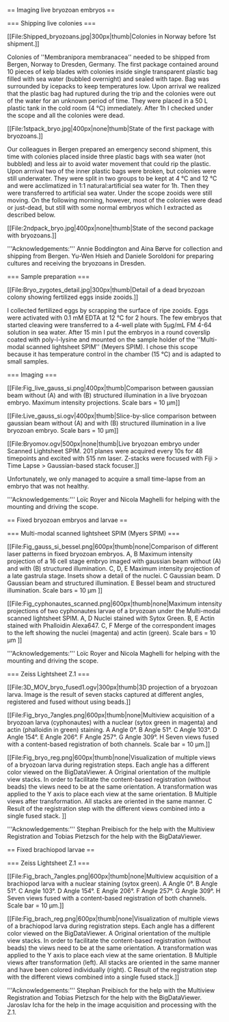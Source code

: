 == Imaging live bryozoan embryos ==

=== Shipping live colonies ===

[[File:Shipped_bryozoans.jpg|300px|thumb|Colonies in Norway before 1st shipment.]]

Colonies of ''Membranipora membranacea'' needed to be shipped from Bergen, Norway to Dresden, Germany. The first package contained around 10 pieces of kelp blades with colonies inside single transparent plastic bag filled with sea water (bubbled overnight) and sealed with tape. Bag was surrounded by icepacks to keep temperatures low. Upon arrival we realized that the plastic bag had ruptured during the trip and the colonies were out of the water for an unknown period of time. They were placed in a 50 L plastic tank in the cold room (4 °C) immediately. After 1h I checked under the scope and all the colonies were dead.

[[File:1stpack_bryo.jpg|400px|none|thumb|State of the first package with bryozoans.]]

Our colleagues in Bergen prepared an emergency second shipment, this time with colonies placed inside three plastic bags with sea water (not bubbled) and less air to avoid water movement that could rip the plastic. Upon arrrival two of the inner plastic bags were broken, but colonies were still underwater. They were split in two groups to be kept at 4 °C and 12 °C and were acclimatized in 1:1 natural:artificial sea water for 1h. Then they were transferred to artificial sea water. Under the scope zooids were still moving. On the following morning, however, most of the colonies were dead or just-dead, but still with some normal embryos which I extracted as described below.

[[File:2ndpack_bryo.jpg|400px|none|thumb|State of the second package with bryozoans.]]

'''Acknowledgements:''' Annie Boddington and Aina Børve for collection and shipping from Bergen. Yu-Wen Hsieh and Daniele Soroldoni for preparing cultures and receiving the bryozoans in Dresden.

=== Sample preparation ===

[[File:Bryo_zygotes_detail.jpg|300px|thumb|Detail of a dead bryozoan colony showing fertilized eggs inside zooids.]]

I collected fertilized eggs by scrapping the surface of ripe zooids. Eggs were activated with 0.1 mM EDTA at 12 °C for 2 hours. The few embryos that started cleaving were transferred to a 4-well plate with 5µg/mL FM 4-64 solution in sea water. After 15 min I put the embryos in a round coverslip coated with poly-l-lysine and mounted on the sample holder of the ''Multi-modal scanned lightsheet SPIM'' (Meyers SPIM). I chose this scope because it has temperature control in the chamber (15 °C) and is adapted to small samples.

<div style="clear:both;"></div>

=== Imaging ===

[[File:Fig_live_gauss_si.png|400px|thumb|Comparison between gaussian beam without (A) and with (B) structured illumination in a live bryozoan embryo. Maximum intensity projections. Scale bars = 10 µm]]

[[File:Live_gauss_si.ogv|400px|thumb|Slice-by-slice comparison between gaussian beam without (A) and with (B) structured illumination in a live bryozoan embryo. Scale bars = 10 µm]]

[[File:Bryomov.ogv|500px|none|thumb|Live bryozoan embryo under Scanned Lightsheet SPIM. 201 planes were acquired every 10s for 48 timepoints and excited with 515 nm laser. Z-stacks were focused with Fiji > Time Lapse > Gaussian-based stack focuser.]]

Unfortunately, we only managed to acquire a small time-lapse from an embryo that was not healthy.

'''Acknowledgements:''' Loïc Royer and Nicola Maghelli for helping with the mounting and driving the scope.

<div style="clear:both;"></div>

== Fixed bryozoan embryos and larvae ==

=== Multi-modal scanned lightsheet SPIM (Myers SPIM) ===

[[File:Fig_gauss_si_bessel.png|600px|thumb|none|Comparison of different laser patterns in fixed bryozoan embryos. A, B Maximum intensity projection of a 16 cell stage embryo imaged with gaussian beam without (A) and with (B) structured illumination. C, D, E Maximum intensity projection of a late gastrula stage. Insets show a detail of the nuclei. C Gaussian beam. D Gaussian beam and structured illumination. E Bessel beam and structured illumination. Scale bars = 10 µm ]]

[[File:Fig_cyphonautes_scanned.png|600px|thumb|none|Maximum intensity projections of two cyphonautes larvae of a bryozoan under the Multi-modal scanned lightsheet SPIM. A, D Nuclei stained with Sytox Green. B, E Actin stained with Phalloidin Alexa647. C, F Merge of the correspondent images to the left showing the nuclei (magenta) and actin (green). Scale bars = 10 µm ]]

'''Acknowledgements:''' Loïc Royer and Nicola Maghelli for helping with the mounting and driving the scope.

=== Zeiss Lightsheet Z.1 ===

[[File:3D_MOV_bryo_fused1.ogv|300px|thumb|3D projection of a bryozoan larva. Image is the result of seven stacks captured at different angles, registered and fused without using beads.]]

[[File:Fig_bryo_7angles.png|600px|thumb|none|Multiview acquisition of a bryozoan larva (cyphonautes) with a nuclear (sytox green in magenta) and actin (phalloidin in green) staining. A Angle 0°. B Angle 51°. C Angle 103°. D Angle 154°. E Angle 206°. F Angle 257°. G Angle 309°. H Seven views fused with a content-based registration of both channels. Scale bar = 10 µm.]]

[[File:Fig_bryo_reg.png|600px|thumb|none|Visualization of multiple views of a bryozoan larva during registration steps. Each angle has a different color viewed on the BigDataViewer. A Original orientation of the multiple view stacks. In order to facilitate the content-based registration (without beads) the views need to be at the same orientation. A transformation was applied to the Y axis to place each view at the same orientation. B Multiple views after transformation. All stacks are oriented in the same manner. C Result of the registration step with the different views combined into a single fused stack.
]]

'''Acknowledgements:''' Stephan Preibisch for the help with the Multiview Registration and Tobias Pietzsch for the help with the BigDataViewer.

== Fixed brachiopod larvae ==

=== Zeiss Lightsheet Z.1 ===

[[File:Fig_brach_7angles.png|600px|thumb|none|Multiview acquisition of a brachiopod larva with a nuclear staining (sytox green). A Angle 0°. B Angle 51°. C Angle 103°. D Angle 154°. E Angle 206°. F Angle 257°. G Angle 309°. H Seven views fused with a content-based registration of both channels. Scale bar = 10 µm.]]

[[File:Fig_brach_reg.png|600px|thumb|none|Visualization of multiple views of a brachiopod larva during registration steps. Each angle has a different color viewed on the BigDataViewer. A Original orientation of the multiple view stacks. In order to facilitate the content-based registration (without beads) the views need to be at the same orientation. A transformation was applied to the Y axis to place each view at the same orientation. B Multiple views after transformation (left). All stacks are oriented in the same manner and have been colored individually (right). C Result of the registration step with the different views combined into a single fused stack.]]

'''Acknowledgements:''' Stephan Preibisch for the help with the Multiview Registration and Tobias Pietzsch for the help with the BigDataViewer. Jaroslav Icha for the help in the image acquisition and processing with the Z.1.
